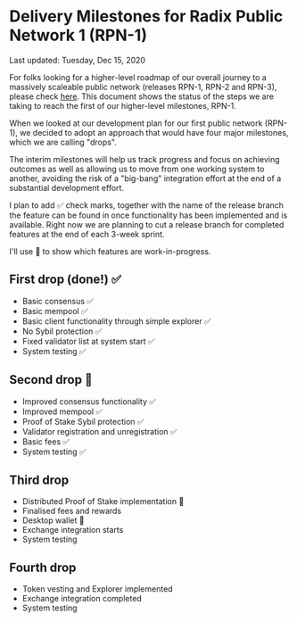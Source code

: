 # Delivery Milestones for Radix Public Network 1 (RPN-1)

Last updated: Tuesday, Dec 15, 2020

For folks looking for a higher-level roadmap of our overall journey to
a massively scaleable public network (releases RPN-1, RPN-2 and RPN-3),
please check [here](https://github.com/radixdlt/docs/blob/master/releases/consensus-roadmap.md).
This document shows the status of the steps we are taking to reach the
first of our higher-level milestones, RPN-1.

When we looked at our development plan for our first public network (RPN-1),
we decided to adopt an approach that would have four major milestones,
which we are calling "drops".

The interim milestones will help us track progress and focus on
achieving outcomes as well as allowing us to move from one working system
to another, avoiding the risk of a "big-bang" integration effort at the end
of a substantial development effort.

I plan to add ✅ check marks, together with the name of the release branch
the feature can be found in once functionality has been implemented and is
available.  Right now we are planning to cut a release branch for completed
features at the end of each 3-week sprint.

I'll use 🤔 to show which features are work-in-progress.

## First drop (done!) ✅
- Basic consensus ✅
- Basic mempool ✅
- Basic client functionality through simple explorer ✅
- No Sybil protection ✅
- Fixed validator list at system start ✅
- System testing ✅

## Second drop 🤔
- Improved consensus functionality ✅
- Improved mempool ✅
- Proof of Stake Sybil protection ✅
- Validator registration and unregistration ✅
- Basic fees ✅
- System testing ✅

## Third drop
- Distributed Proof of Stake implementation 🤔
- Finalised fees and rewards
- Desktop wallet 🤔
- Exchange integration starts
- System testing 

## Fourth drop
- Token vesting and Explorer implemented
- Exchange integration completed
- System testing
